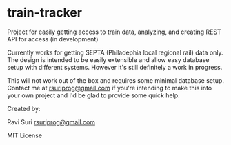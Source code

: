 # train-tracker
Project for easily getting access to train data, analyzing, and creating REST API for access (in development)

Currently works for getting SEPTA (Philadephia local regional rail) data only.  The design is intended to be easily extensible and allow easy database setup with different systems.  However it's still definitely a work in progress.  

This will not work out of the box and requires some minimal database setup.  Contact me at rsuriprog@gmail.com if you're intending to make this into your own project and I'd be glad to provide some quick help.

Created by:

Ravi Suri
rsuriprog@gmail.com

MIT License
